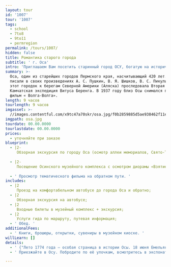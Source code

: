 ```yaml
---
layout: tour
id: '1007'
tour: '1007'
tags:
  - school
  - 7to8
  - 9to11
  - permregion
permalink: /tours/1007/
hidden: false
title: Романтика старого города
subtitle: ' г. Оса'
intro: 'Приглашаем Вам посетить старинный город ОСУ, богатую на исторические события.'
summary: >-
  Оса, один из старейших городов Пермского края, насчитывающий 420 лет. О ней
  писали в своих произведениях А. С. Пушкин, В. Я. Шишков, В. С. Пикуль. Через
  этот городок к берегам Северной Америки (Аляска) проследовала Вторая
  Камчатская экспедиция Витуса Беренга. В 1937 году близ Осы снимался популярный
  фильм « Волга-Волга».
length: 9 часов
tourlength: 9 часов
imgasset: >-
  //images.contentful.com/x9tc47a70skr/osa.jpg/f0b2859885d5ae938462f11e906b8b76/osa.jpg
imgpath: osa.jpg
tourdate: 00.00.0000
tourlastdate: 00.00.0000
prices:
  - уточняйте при заказе
blueprint:
  - |2-
     Обзорная экскурсия по городу Оса (осмотр аллеи мемориалов, Свято-Троицкого собора, купеческих особняков, памятника «Куль Осинский» и т.д.); 
     
  - |2-
     Посещение Осинского музейного комплекса с осмотром диорамы «Взятие Емельяном Пугачевым крепости Оса», фрагмента крепости и т.д.; 
     
  - ' Просмотр тематического фильма на обратном пути. '
includes:
  - |2
     Проезд на комфортабельном автобусе до города Оса и обратно; 
  - |2
     Обзорная экскурсия на автобусе; 
  - |2
     Входные билеты в музейный комплекс + экскурсия; 
  - |2
     Услуги гида по маршруту, путевая информация; 
  - ' Обед. '
additionalFees:
  - ' Книги, брошюры, открытки, сувениры в музейном киоске. '
willLearn: []
details:
  - ' {"Лето 1774 года – особая страница в истории Осы. 18 июня Емельян Пугачёв осадил город. Крепость защищали храбрые воины, недаром предводитель крестьянского бунта сказал"=>"« Мал городок, да кусается, как оса»."} '
  - ' Приезжайте в Осу. Побродите по её улочкам, всмотритесь в экспонаты музея, почувствуйте обаяние, ауру и романтику старого города, складывающуюся веками… '

---
```


